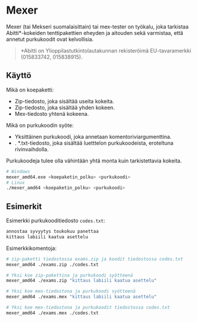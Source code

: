 # Mexer

Mexer (tai Mekseri suomalaisittain) tai mex-tester on työkalu, joka tarkistaa Abitti\*-kokeiden tenttipakettien eheyden ja aitouden sekä varmistaa, että annetut purkukoodit ovat kelvollisia.

> \*Abitti on Ylioppilastutkintolautakunnan rekisteröimä EU-tavaramerkki (015833742, 015838915).

## Käyttö

Mikä on koepaketti:

-   Zip-tiedosto, joka sisältää useita kokeita.
-   Zip-tiedosto, joka sisältää yhden kokeen.
-   Mex-tiedosto yhtenä kokeena.

Mikä on purkukoodin syöte:

-   Yksittäinen purkukoodi, joka annetaan komentoriviargumenttina.
-   . \*.txt-tiedosto, joka sisältää luetttelon purkukoodeista, eroteltuna rivinvaihdolla.

Purkukoodeja tulee olla vähintään yhtä monta kuin tarkistettavia kokeita.

```bash
# Windows
mexer_amd64.exe <koepaketin_polku> <purkukoodi>
# Linux
./mexer_amd64 <koepaketin_polku> <purkukoodi>
```

## Esimerkit

Esimerkki purkukooditiedosto `codes.txt`:

```txt
annostaa syvyytys toukokuu panettaa
kittaus labiili kaatua asettelu
```

Esimerkkikomentoja:

```bash
# zip-paketti tiedostossa exams.zip ja koodit tiedostossa codes.txt
mexer_amd64 ./exams.zip ./codes.txt

# Yksi koe zip-pakettina ja purkukoodi syötteenä
mexer_amd64 ./exams.zip "kittaus labiili kaatua asettelu"

# Yksi koe mex-tiedostona ja purkukoodi syötteenä
mexer_amd64 ./exams.mex "kittaus labiili kaatua asettelu"

# Yksi koe mex-tiedostona ja purkukoodit tiedostossa codes.txt
mexer_amd64 ./exams.mex ./codes.txt
```
